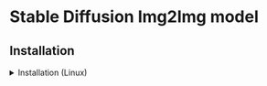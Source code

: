# Stable Diffusion Img2Img model

## Installation

<details>
  <summary>Installation (Linux)</summary>

### Activate shark.venv Virtual Environment

```shell
source shark.venv/bin/activate

# Some older pip installs may not be able to handle the recent PyTorch deps
python -m pip install --upgrade pip
```

### Install dependencies

# Run the setup.sh script

```shell
./setup.sh
```

### Run the Stable diffusion Img2Img model

To run the model with the default set of images and params, run:
```shell
python stable_diffusion_img2img.py
```
To run the model with your set of images, and parameters you need to specify the following params:
1.) Input images directory with the arg `--input_dir` containing 3-5 images.
2.) What to teach the model? Using the arg `--what_to_teach`, allowed values are `object` or `style`.
3.) Placeholder token using the arg `--placeholder_token`, that represents your new concept. It should be passed with the opening and closing angle brackets. For ex: token is `cat-toy`, it should be passed as `<cat-toy>`.
4.) Initializer token using the arg `--initializer_token`, which summarise what is your new concept.

For the result, you need to pass the text prompt with the arg: `--prompt`. The prompt string should contain a "*s" in it, which will be replaced by the placeholder token during the inference.

By default the result images will go into the `sd_result` dir. To specify your output dir use the arg: `--output_dir`.

The default value of max_training_steps is `3000`, which takes some hours to complete. You can pass the smaller value with the arg `--training_steps`. Specify the number of images to be sampled for the result with the `--num_inference_samples` arg.
